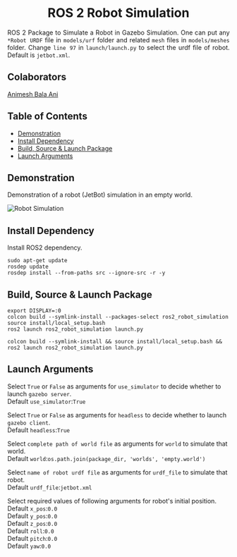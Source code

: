 <p align="center">
  <h1 align="center">ROS 2 Robot Simulation</h1>
</p>

<p align="justify">
ROS 2 Package to Simulate a Robot in Gazebo Simulation. One can put any <code>*Robot URDF</code> file in <code>models/urf</code> folder and related <code>mesh</code> files in <code>models/meshes</code> folder. Change <code>line 97</code> in <code>launch/launch.py</code> to select the urdf file of robot. Default is <code>jetbot.xml</code>.
</p>


## Colaborators
[Animesh Bala Ani](https://www.linkedin.com/in/ani717/)


## Table of Contents
* [Demonstration](#demo) <br/>
* [Install Dependency](#install) <br/>
* [Build, Source & Launch Package](#launch) <br/>
* [Launch Arguments](#arg) <br/>


## Demonstration <a name="demo"></a>
Demonstration of a robot (JetBot) simulation in an empty world.<br/>

<img src="https://github.com/ANI717/ANI717_Robotics/blob/main/robot_simulation.png" alt="Robot Simulation" class="inline"/><br/>


## Install Dependency <a name="install"></a>
Install ROS2 dependency.<br/>
```
sudo apt-get update
rosdep update
rosdep install --from-paths src --ignore-src -r -y
```


## Build, Source & Launch Package <a name="launch"></a>
```
export DISPLAY=:0
colcon build --symlink-install --packages-select ros2_robot_simulation
source install/local_setup.bash
ros2 launch ros2_robot_simulation launch.py
```
```
colcon build --symlink-install && source install/local_setup.bash && ros2 launch ros2_robot_simulation launch.py
```


## Launch Arguments <a name="arg"></a>
Select `True` or `False` as arguments for `use_simulator` to decide whether to launch `gazebo server`.<br/>
Default `use_simulator`:`True`<br/>

Select `True` or `False` as arguments for `headless` to decide whether to launch `gazebo client`.<br/>
Default `headless`:`True`<br/>

Select `complete path of world file` as arguments for `world` to simulate that world.<br/>
Default `world`:`os.path.join(package_dir, 'worlds', 'empty.world')`<br/>

Select `name of robot urdf file` as arguments for `urdf_file` to simulate that robot.<br/>
Default `urdf_file`:`jetbot.xml`<br/>

Select required values of following arguments for robot's initial position.<br/>
Default `x_pos`:`0.0`<br/>
Default `y_pos`:`0.0`<br/>
Default `z_pos`:`0.0`<br/>
Default `roll`:`0.0`<br/>
Default `pitch`:`0.0`<br/>
Default `yaw`:`0.0`<br/>
